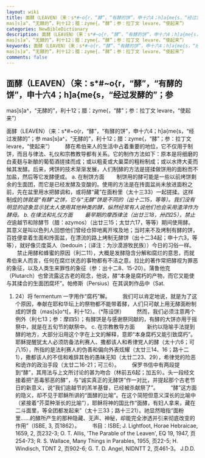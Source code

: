```yaml
---
layout: wiki
title: 面酵（LEAVEN）（来：s*#~o{r，“酵”，“有酵的饼”，申十六4；h]a{me{s，“经过发酵的”；参
mas]s]a^，“无酵的”，利十12；腊：zyme{，“酵”；参：拉丁文 levare，“使起来”）
categories: NewBibleDictionary
description: 面酵（LEAVEN）（来：s*#~o{r，“酵”，“有酵的饼”，申十六4；h]a{me{s，“经过发酵的”；参
mas]s]a^，“无酵的”，利十12；腊：zyme{，“酵”；参：拉丁文 levare，“使起来”）
keywords: 面酵（LEAVEN）（来：s*#~o{r，“酵”，“有酵的饼”，申十六4；h]a{me{s，“经过发酵的”；参
mas]s]a^，“无酵的”，利十12；腊：zyme{，“酵”；参：拉丁文 levare，“使起来”）
comments: false
---
```


## 面酵（LEAVEN）（来：s*#~o{r，“酵”，“有酵的饼”，申十六4；h]a{me{s，“经过发酵的”；参
mas]s]a^，“无酵的”，利十12；腊：zyme{，“酵”；参：拉丁文 levare，“使起来”）



面酵（LEAVEN）（来：s*#~o{r，“酵”，“有酵的饼”，申十六4；h]a{me{s，“经过发酵的”；参
mas]s]a^，“无酵的”，利十12；腊：zyme{，“酵”；参：拉丁文
levare，“使起来”）
　　酵在希伯来人的生活中占着重要的地位，它不仅用于制饼，而且与律法、礼仪和宗教教导都有关系。它的制作方法如下：原本是将细磨的白麦麸与新酿的葡萄酒搓揉而成；或以粗麦或大巢菜的粗粉制成；或以水搀大麦而候其发酵。后来，烤饼的技术渐渐发展，人们制酵的方法是搓揉做饼用的面粉而不加盐，然后等它发酵便成。
a. 在制饼方面
　　制饼用的酵可能是一些以前烤饼剩余的生面团，而它是已经发酵及变酸的。使用的方法是在抟面盆尚未放进面粉之前，先在盆里用水把酵调和，或将酵“藏”在面粉里（太十三33）一起搓揉。这样制成的*饼就是“有酵”之饼，它与“无酵”饼是不同的（出十二15，等等）。我们没有明显的迹象显示犹太人使用其他种类的酵，纵然经常有人说他们也会采用渣滓作为酵母。
b. 在律法和礼仪方面
　　最早期的摩西律法（出廿三18，卅四25），禁止在*逾越节和除酵节（腊：azymos）（出廿三15；太廿六17，等等）期间使用酵。其意义是叫以色列人回想他们曾经仓猝地离开埃及地；当时来不及烤制有酵的饼，百姓便拿着生面和抟面盆，在漂流的路上烤制无酵饼（出十二34起；申十六3，等等），就好像贝度英人（bedouin；〔译注：为沙漠游牧民族〕）今日的习俗一样。
　　禁止用酵和蜂蜜的原因（利二11），大概是发酵隐含分解和腐烂的意思，而就希伯来人而言，任何在腐烂状态的事物都有不洁之意。拉比的著作常把酵视为罪恶的象征，以及人类生来罪性的象征（参：出十二8、15-20）。蒲鲁他克（Plutarch）也曾流露这古老的观念，他说，酵“本身是腐朽的产物，而它又能使与其揉合的生面团腐坏”。帕修斯（Persius）在其讽刺作品中（Sat.
1. 24）将 fermentum 一字用作“腐朽”解。
　　我们可以肯定地说，就是为了这个原因，奉献在耶和华坛上的祭物都不能带着酵，人们只可献上用无酵面粉制成的饼食（mas]s]o^t[，利十12）。（*陈设饼）
　　然而，我们必须注意两个例外（利七13；参：摩四5）；有酵饼是与感谢祭同献的，有酵的大饼亦用于摇祭中，就是在五旬节的献祭中。
c. 在宗教教导方面
　　新约以隐喻手法提到酵的地方，大部分沿用这个字在上文的解释，意即“本身腐朽又能引致腐朽”。耶稣提醒犹太人必须防备法利赛人、撒都该人和希律党人的酵（太十六6；可八15），所指的是法利赛人的伪善和偏向外表炫耀（太廿三14、16；路十二1），撒都该人的不信和难辞其咎的愚昧无知（太廿二23、29），希律党的险恶和诡诈的政治手段（太廿二16-21；可三6）。
　　保罗书信中有两段提到“酵”，其用法与上文所讨论的甚为吻合（林前五6起；加五9）。头一段经文接着把“恶毒邪恶的酵”，与“诚实真正的无酵饼”作一对比，并提起那个古老节日的新意义，说“我们逾越节的羔羊基督，已经被杀献祭了”。
　　“酵”这方面的隐义，却不见于耶稣所讲的“面酵的比喻”。在这个简短但意义深长的比喻中（紧接着“芥菜种渐长的比喻”），耶稣将神的国比作“面酵，有妇人拿来，藏在二斗面里，等全团都发起来”（太十三33；路十三21）。祂显然暗指“面粉里……的酵所产生的那种隐藏、无声、神秘，却能完全渗透并引来彻底改变的作用”（ISBE,
3, 页1862）。
　　书目：ISBE;
J. Lightfoot, Horae Hebraicae, 1659,
2, 页232-3; O. T. Allis, 'The Parable of the Leaven', EQ 19, 1947, 页254-73; R. S. Wallace, Many Things in Parables, 1955, 页22-5; H. Windisch, TDNT 2, 页902-6; G. T. D. Angel, NIDNTT 2, 页461-3。
J.D.D.




